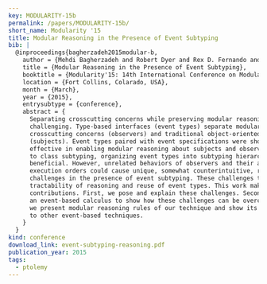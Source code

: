 ```yaml
---
key: MODULARITY-15b
permalink: /papers/MODULARITY-15b/
short_name: Modularity '15
title: Modular Reasoning in the Presence of Event Subtyping
bib: |
  @inproceedings{bagherzadeh2015modular-b,
    author = {Mehdi Bagherzadeh and Robert Dyer and Rex D. Fernando and Jose Sanchez and Hridesh Rajan},
    title = {Modular Reasoning in the Presence of Event Subtyping},
    booktitle = {Modularity'15: 14th International Conference on Modularity},
    location = {Fort Collins, Colarado, USA},
    month = {March},
    year = {2015},
    entrysubtype = {conference},
    abstract = {
      Separating crosscutting concerns while preserving modular reasoning is
      challenging. Type-based interfaces (event types) separate modularized
      crosscutting concerns (observers) and traditional object-oriented concerns
      (subjects). Event types paired with event specifications were shown to be
      effective in enabling modular reasoning about subjects and observers. Similar
      to class subtyping, organizing event types into subtyping hierarchies is
      beneficial. However, unrelated behaviors of observers and their arbitrary
      execution orders could cause unique, somewhat counterintuitive, reasoning
      challenges in the presence of event subtyping. These challenges threaten both
      tractability of reasoning and reuse of event types. This work makes three
      contributions. First, we pose and explain these challenges. Second, we propose
      an event-based calculus to show how these challenges can be overcome. Finally,
      we present modular reasoning rules of our technique and show its applicability
      to other event-based techniques.
    }
  }
kind: conference
download_link: event-subtyping-reasoning.pdf
publication_year: 2015
tags:
  - ptolemy
---
```

